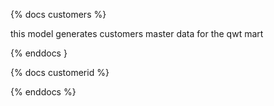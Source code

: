 {% docs customers %}

this model generates customers master data for the qwt mart

{% enddocs }

{% docs customerid %}

{% enddocs %}
